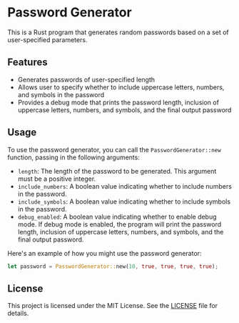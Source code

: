 # Password Generator

This is a Rust program that generates random passwords based on a set of user-specified parameters.

## Features

- Generates passwords of user-specified length
- Allows user to specify whether to include uppercase letters, numbers, and symbols in the password
- Provides a debug mode that prints the password length, inclusion of uppercase letters, numbers, and symbols, and the final output password

## Usage

To use the password generator, you can call the `PasswordGenerator::new` function, passing in the following arguments:

- `length`: The length of the password to be generated. This argument must be a positive integer.
- `include_numbers`: A boolean value indicating whether to include numbers in the password.
- `include_symbols`: A boolean value indicating whether to include symbols in the password.
- `debug_enabled`: A boolean value indicating whether to enable debug mode. If debug mode is enabled, the program will print the password length, inclusion of uppercase letters, numbers, and symbols, and the final output password.

Here's an example of how you might use the password generator:

```rust
let password = PasswordGenerator::new(10, true, true, true, true);
```

## License

This project is licensed under the MIT License. See the [LICENSE](LICENSE) file for details.
